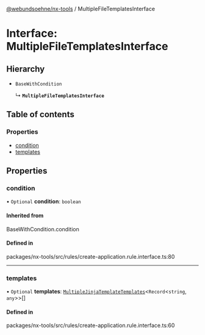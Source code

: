 [@webundsoehne/nx-tools](../README.md) / MultipleFileTemplatesInterface

# Interface: MultipleFileTemplatesInterface

## Hierarchy

- `BaseWithCondition`

  ↳ **`MultipleFileTemplatesInterface`**

## Table of contents

### Properties

- [condition](MultipleFileTemplatesInterface.md#condition)
- [templates](MultipleFileTemplatesInterface.md#templates)

## Properties

### condition

• `Optional` **condition**: `boolean`

#### Inherited from

BaseWithCondition.condition

#### Defined in

packages/nx-tools/src/rules/create-application.rule.interface.ts:80

---

### templates

• `Optional` **templates**: [`MultipleJinjaTemplateTemplates`](MultipleJinjaTemplateTemplates.md)<`Record`<`string`, `any`\>\>[]

#### Defined in

packages/nx-tools/src/rules/create-application.rule.interface.ts:60
